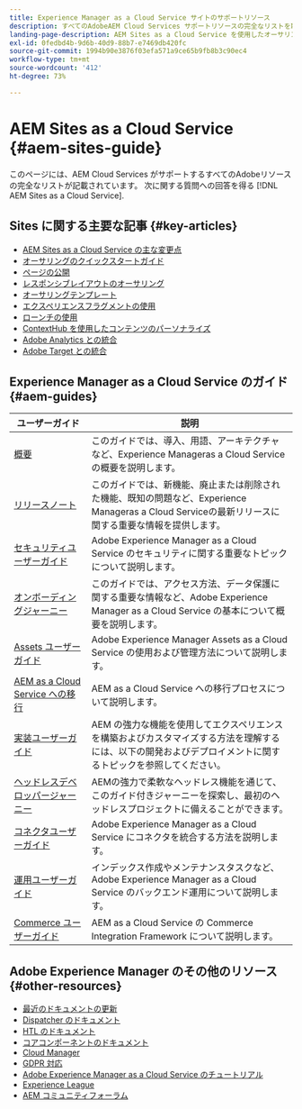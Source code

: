 ```yaml
---
title: Experience Manager as a Cloud Service サイトのサポートリソース
description: すべてのAdobeAEM Cloud Services サポートリソースの完全なリストを取得します。 AEM Sites as Cloud Service の質問に対する回答を検索します。
landing-page-description: AEM Sites as a Cloud Service を使用したオーサリング方法と AEM Sites as a Cloud Service の管理方法を説明します。
exl-id: 0fedbd4b-9d6b-40d9-88b7-e7469db420fc
source-git-commit: 1994b90e3876f03efa571a9ce65b9fb8b3c90ec4
workflow-type: tm+mt
source-wordcount: '412'
ht-degree: 73%

---
```


# AEM Sites as a Cloud Service {#aem-sites-guide}

このページには、AEM Cloud Services がサポートするすべてのAdobeリソースの完全なリストが記載されています。 次に関する質問への回答を得る [!DNL AEM Sites as a Cloud Service].

## Sites に関する主要な記事 {#key-articles}

* [AEM Sites as a Cloud Service の主な変更点](sites-cloud-changes.md)
* [オーサリングのクイックスタートガイド](authoring/getting-started/quick-start.md)
* [ページの公開](authoring/fundamentals/publishing-pages.md)
* [レスポンシブレイアウトのオーサリング](authoring/features/responsive-layout.md)
* [オーサリングテンプレート](authoring/features/templates.md)
* [エクスペリエンスフラグメントの使用](authoring/fundamentals/experience-fragments.md)
* [ローンチの使用](authoring/launches/overview.md)
* [ContextHub を使用したコンテンツのパーソナライズ](authoring/personalization/contexthub.md)
* [Adobe Analytics との統合](integrating/integrating-adobe-analytics.md)
* [Adobe Target との統合](integrating/integrating-adobe-target.md)

## Experience Manager as a Cloud Service のガイド {#aem-guides}

| ユーザーガイド | 説明 |
|---|---|
| [概要](/help/overview/home.md) | このガイドでは、導入、用語、アーキテクチャなど、Experience Manageras a Cloud Service の概要を説明します。 |
| [リリースノート](/help/release-notes/home.md) | このガイドでは、新機能、廃止または削除された機能、既知の問題など、Experience Manageras a Cloud Serviceの最新リリースに関する重要な情報を提供します。 |
| [セキュリティユーザーガイド](/help/security/home.md) | Adobe Experience Manager as a Cloud Service のセキュリティに関する重要なトピックについて説明します。 |
| [オンボーディングジャーニー](/help/journey-onboarding/overview.md) | このガイドでは、アクセス方法、データ保護に関する重要な情報など、Adobe Experience Manager as a Cloud Service の基本について概要を説明します。 |
| [Assets ユーザーガイド](/help/assets/home.md) | Adobe Experience Manager Assets as a Cloud Service の使用および管理方法について説明します。 |
| [AEM as a Cloud Service への移行](/help/journey-migration/getting-started.md) | AEM as a Cloud Service への移行プロセスについて説明します。 |
| [実装ユーザーガイド](/help/implementing/home.md) | AEM の強力な機能を使用してエクスペリエンスを構築およびカスタマイズする方法を理解するには、以下の開発およびデプロイメントに関するトピックを参照してください。 |
| [ヘッドレスデベロッパージャーニー](/help/journey-headless/developer/overview.md) | AEMの強力で柔軟なヘッドレス機能を通じて、このガイド付きジャーニーを探索し、最初のヘッドレスプロジェクトに備えることができます。 |
| [コネクタユーザーガイド](/help/connectors/home.md) | Adobe Experience Manager as a Cloud Service にコネクタを統合する方法を説明します。 |
| [運用ユーザーガイド](/help/operations/home.md) | インデックス作成やメンテナンスタスクなど、Adobe Experience Manager as a Cloud Service のバックエンド運用について説明します。 |
| [Commerce ユーザーガイド](/help/commerce-cloud/home.md) | AEM as a Cloud Service の Commerce Integration Framework について説明します。 |

## Adobe Experience Manager のその他のリソース {#other-resources}

* [最近のドキュメントの更新](https://experienceleague.adobe.com/docs/experience-manager-release-information/aem-release-updates/doc-updates/documentation-updates.html?lang=en)
* [Dispatcher のドキュメント](/help/implementing/dispatcher/overview.md)
* [HTL のドキュメント](https://experienceleague.adobe.com/docs/experience-manager-htl/content/overview.html?lang=ja)
* [コアコンポーネントのドキュメント](https://experienceleague.adobe.com/docs/experience-manager-core-components/using/introduction.html?lang=ja)
* [Cloud Manager](/help/onboarding/cloud-manager-introduction.md)
* [GDPR 対応](/help/compliance/data-privacy-and-protection-readiness/aem-readiness.md)
* [Adobe Experience Manager as a Cloud Service のチュートリアル](https://experienceleague.adobe.com/docs/experience-manager-learn/cloud-service/overview.html?lang=ja)
* [Experience League](https://experienceleague.adobe.com/?promoid=K42KVXHD&amp;mv=other&amp;lang=ja)
* [AEM コミュニティフォーラム](https://experienceleaguecommunities.adobe.com/t5/adobe-experience-manager/ct-p/adobe-experience-manager-community?profile.language=ja)

